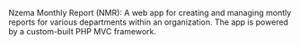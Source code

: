 Nzema Monthly Report (NMR):
A web app for creating and managing montly reports for various departments within an organization. 
The app is powered by a custom-built PHP MVC framework.